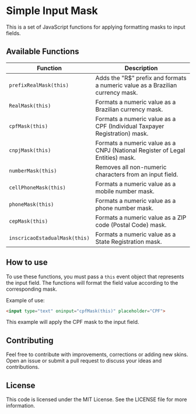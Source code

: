 # Simple Input Mask

This is a set of JavaScript functions for applying formatting masks to input fields.

## Available Functions

| Function                        | Description                                                           |
|---------------------------------|-----------------------------------------------------------------------|
| `prefixRealMask(this)`          | Adds the "R$" prefix and formats a numeric value as a Brazilian currency mask. |
| `RealMask(this)`                | Formats a numeric value as a Brazilian currency mask. |
| `cpfMask(this)`                 | Formats a numeric value as a CPF (Individual Taxpayer Registration) mask. |
| `cnpjMask(this)`                | Formats a numeric value as a CNPJ (National Register of Legal Entities) mask. |
| `numberMask(this)`              | Removes all non-numeric characters from an input field. |
| `cellPhoneMask(this)`           | Formats a numeric value as a mobile number mask. |
| `phoneMask(this)`               | Formats a numeric value as a phone number mask. |
| `cepMask(this)`                 | Formats a numeric value as a ZIP code (Postal Code) mask. |
| `inscricaoEstadualMask(this)`   | Formats a numeric value as a State Registration mask. |

## How to use

To use these functions, you must pass a `this` event object that represents the input field. The functions will format the field value according to the corresponding mask.

Example of use:

```html
<input type="text" oninput="cpfMask(this)" placeholder="CPF">
```

This example will apply the CPF mask to the input field.

## Contributing

Feel free to contribute with improvements, corrections or adding new skins. Open an issue or submit a pull request to discuss your ideas and contributions.

## License

This code is licensed under the MIT License. See the LICENSE file for more information.
